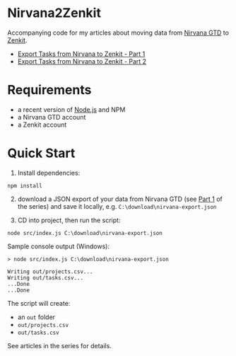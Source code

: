 # Nirvana2Zenkit

Accompanying code for my articles about moving data from [Nirvana GTD](https://www.nirvanahq.com/) to [Zenkit](https://zenkit.com/).

- [Export Tasks from Nirvana to Zenkit - Part 1](https://www.megadix.it/blog/export-nirvana-to-zenkit-1/)
- [Export Tasks from Nirvana to Zenkit - Part 2](https://www.megadix.it/blog/export-nirvana-to-zenkit-2/)

# Requirements

- a recent version of [Node.js](https://nodejs.org/en/) and NPM
- a Nirvana GTD account
- a Zenkit account

# Quick Start

1) Install dependencies:

```
npm install
```

2) download a JSON export of your data from Nirvana GTD (see [Part 1](https://www.megadix.it/blog/export-nirvana-to-zenkit-1/) of the series) and save it locally, e.g. `C:\download\nirvana-export.json`

3) CD into project, then run the script:

```
node src/index.js C:\download\nirvana-export.json
```

Sample console output (Windows):

```
> node src/index.js C:\download\nirvana-export.json

Writing out/projects.csv...
Writing out/tasks.csv...
...Done
...Done
```

The script will create:

- an `out` folder
- `out/projects.csv`
- `out/tasks.csv`

See articles in the series for details.
